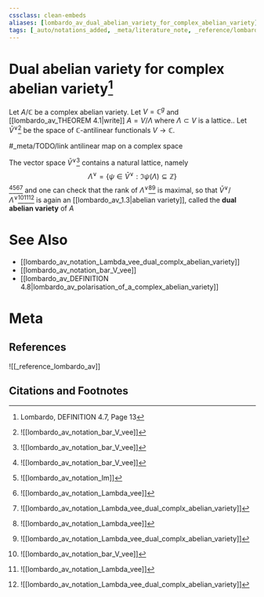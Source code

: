 ```yaml
---
cssclass: clean-embeds
aliases: [lombardo_av_dual_abelian_variety_for_complex_abelian_variety]
tags: [_auto/notations_added, _meta/literature_note, _reference/lombardo_av, _meta/TODO/change_title, _meta/notation, _meta/definition]
---
```

# Dual abelian variety for complex abelian variety[^1]
Let $A/\mathbb{C}$ be a complex abelian variety. Let $V=\mathbb{C}^{g}$ and [[lombardo_av_THEOREM 4.1|write]] $A= V / \Lambda$ where $\Lambda \subset V$ is a lattice.. Let $\bar{V}^{\vee}$[^2]               be the space of $\mathbb{C}$-antilinear functionals $V \rightarrow \mathbb{C}$. 

#_meta/TODO/link antilinear map on a complex space

The vector space $\bar{V}^{\vee}$[^2]               contains a natural lattice, namely
$$
\Lambda^{\vee}=\left\{\psi \in \bar{V}^{\vee}: \Im \psi(\Lambda) \subseteq \mathbb{Z}\right\}
$$
[^2][^3][^4][^5]
and one can check that the rank of $\Lambda^{\vee}$[^4][^5]               is maximal, so that $\bar{V}^{\vee} / \Lambda^{\vee}$[^2][^4][^5]               is again an [[lombardo_av_1.3|abelian variety]], called the **dual abelian variety** of $A$


# See Also
- [[lombardo_av_notation_Lambda_vee_dual_complx_abelian_variety]]
- [[lombardo_av_notation_bar_V_vee]]
- [[lombardo_av_DEFINITION 4.8|lombardo_av_polarisation_of_a_complex_abelian_variety]]
# Meta
## References
![[_reference_lombardo_av]]

## Citations and Footnotes
[^1]: Lombardo, DEFINITION 4.7, Page 13
[^2]: ![[lombardo_av_notation_bar_V_vee]]
[^3]: ![[lombardo_av_notation_Im]]
[^4]: ![[lombardo_av_notation_Lambda_vee]]
[^5]: ![[lombardo_av_notation_Lambda_vee_dual_complx_abelian_variety]]